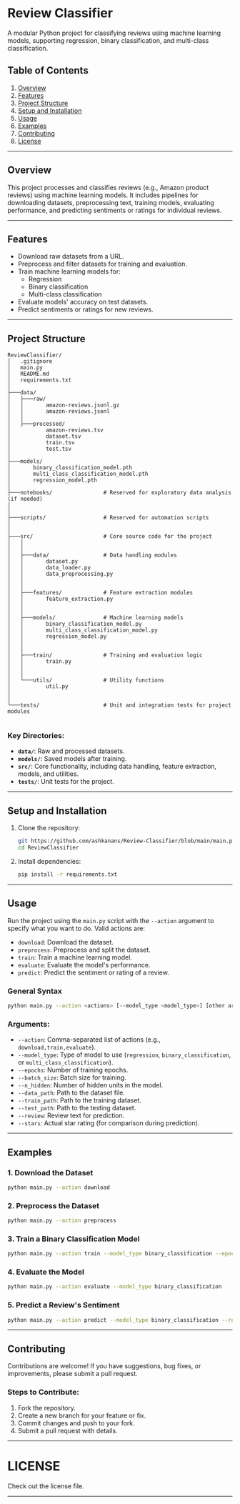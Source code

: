 # **Review Classifier**

A modular Python project for classifying reviews using machine learning models, supporting regression, binary
classification, and multi-class classification.

## **Table of Contents**

1. [Overview](#overview)
2. [Features](#features)
3. [Project Structure](#project-structure)
4. [Setup and Installation](#setup-and-installation)
5. [Usage](#usage)
6. [Examples](#examples)
7. [Contributing](#contributing)
8. [License](#license)

---

## **Overview**

This project processes and classifies reviews (e.g., Amazon product reviews) using machine learning models. It includes
pipelines for downloading datasets, preprocessing text, training models, evaluating performance, and predicting
sentiments or ratings for individual reviews.

---

## **Features**

- Download raw datasets from a URL.
- Preprocess and filter datasets for training and evaluation.
- Train machine learning models for:
    - Regression
    - Binary classification
    - Multi-class classification
- Evaluate models' accuracy on test datasets.
- Predict sentiments or ratings for new reviews.

---

## **Project Structure**

```plaintext
ReviewClassifier/
│   .gitignore             
│   main.py                  
│   README.md               
│   requirements.txt         
│
├───data/                     
│   ├───raw/
│   │       amazon-reviews.jsonl.gz  
│   │       amazon-reviews.jsonl     
│   │
│   ├───processed/
│           amazon-reviews.tsv        
│           dataset.tsv              
│           train.tsv                
│           test.tsv                
│
├───models/                 
│       binary_classification_model.pth   
│       multi_class_classification_model.pth 
│       regression_model.pth              
│
├───notebooks/                # Reserved for exploratory data analysis (if needed)
│       
│
├───scripts/                  # Reserved for automation scripts
│       
│
├───src/                      # Core source code for the project
│   │   
│   │
│   ├───data/                 # Data handling modules
│   │       dataset.py                
│   │       data_loader.py            
│   │       data_preprocessing.py   
│   │      
│   │
│   ├───features/             # Feature extraction modules
│   │       feature_extraction.py   
│   │      
│   │
│   ├───models/               # Machine learning models
│   │       binary_classification_model.py   
│   │       multi_class_classification_model.py 
│   │       regression_model.py     
│   │       
│   │
│   ├───train/                # Training and evaluation logic
│   │       train.py             
│   │      
│   │
│   └───utils/                # Utility functions
│           util.py                
│         
│
└───tests/                    # Unit and integration tests for project modules
       

```

### Key Directories:

- **`data/`**: Raw and processed datasets.
- **`models/`**: Saved models after training.
- **`src/`**: Core functionality, including data handling, feature extraction, models, and utilities.
- **`tests/`**: Unit tests for the project.

---

## **Setup and Installation**

1. Clone the repository:
   ```bash
   git https://github.com/ashkanans/Review-Classifier/blob/main/main.py
   cd ReviewClassifier
   ```

2. Install dependencies:
   ```bash
   pip install -r requirements.txt
   ```

---

## **Usage**

Run the project using the `main.py` script with the `--action` argument to specify what you want to do. Valid actions
are:

- `download`: Download the dataset.
- `preprocess`: Preprocess and split the dataset.
- `train`: Train a machine learning model.
- `evaluate`: Evaluate the model's performance.
- `predict`: Predict the sentiment or rating of a review.

### General Syntax

```bash
python main.py --action <actions> [--model_type <model_type>] [other arguments...]
```

### Arguments:

- `--action`: Comma-separated list of actions (e.g., `download,train,evaluate`).
- `--model_type`: Type of model to use (`regression`, `binary_classification`, or `multi_class_classification`).
- `--epochs`: Number of training epochs.
- `--batch_size`: Batch size for training.
- `--n_hidden`: Number of hidden units in the model.
- `--data_path`: Path to the dataset file.
- `--train_path`: Path to the training dataset.
- `--test_path`: Path to the testing dataset.
- `--review`: Review text for prediction.
- `--stars`: Actual star rating (for comparison during prediction).

---

## **Examples**

### 1. Download the Dataset

```bash
python main.py --action download
```

### 2. Preprocess the Dataset

```bash
python main.py --action preprocess
```

### 3. Train a Binary Classification Model

```bash
python main.py --action train --model_type binary_classification --epochs 10 --batch_size 32
```

### 4. Evaluate the Model

```bash
python main.py --action evaluate --model_type binary_classification
```

### 5. Predict a Review's Sentiment

```bash
python main.py --action predict --model_type binary_classification --review "Fantastic product!" --stars 5
```

---

## **Contributing**

Contributions are welcome! If you have suggestions, bug fixes, or improvements, please submit a pull request.

### Steps to Contribute:

1. Fork the repository.
2. Create a new branch for your feature or fix.
3. Commit changes and push to your fork.
4. Submit a pull request with details.

---

# **LICENSE**

Check out the license file.

--- 
